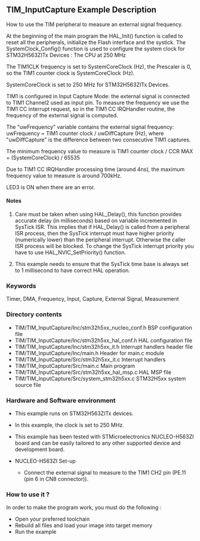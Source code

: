 ## <b>TIM_InputCapture Example Description</b>

How to use the TIM peripheral to measure an external signal frequency.
 
  At the beginning of the main program the HAL_Init() function is called to reset 
  all the peripherals, initialize the Flash interface and the systick.
  The SystemClock_Config() function is used to configure the system clock for STM32H563ZITx Devices :
  The CPU at 250 MHz 

  The TIM1CLK frequency is set to SystemCoreClock (Hz), the Prescaler is 0,
  so the TIM1 counter clock is SystemCoreClock (Hz).

  SystemCoreClock is set to 250 MHz for STM32H563ZITx Devices.

  TIM1 is configured in Input Capture Mode: the external signal is connected to 
  TIM1 Channel2 used as input pin.
  To measure the frequency we use the TIM1 CC interrupt request, so in the 
  TIM1 CC IRQHandler routine, the frequency of the external signal is computed.

  The "uwFrequency" variable contains the external signal frequency:
  uwFrequency = TIM1 counter clock / uwDiffCapture (Hz),
  where "uwDiffCapture" is the difference between two consecutive TIM1 captures.

  The minimum frequency value to measure is TIM1 counter clock / CCR MAX
                                              = (SystemCoreClock) / 65535

  Due to TIM1 CC IRQHandler processing time (around 4ns), the maximum
  frequency value to measure is around 700kHz.

LED3 is ON when there are an error.
  
#### <b>Notes</b>

 1. Care must be taken when using HAL_Delay(), this function provides accurate delay (in milliseconds)
    based on variable incremented in SysTick ISR. This implies that if HAL_Delay() is called from
    a peripheral ISR process, then the SysTick interrupt must have higher priority (numerically lower)
    than the peripheral interrupt. Otherwise the caller ISR process will be blocked.
    To change the SysTick interrupt priority you have to use HAL_NVIC_SetPriority() function.

 2. This example needs to ensure that the SysTick time base is always set to 1 millisecond
    to have correct HAL operation.

### <b>Keywords</b>

Timer, DMA, Frequency, Input, Capture, External Signal, Measurement

### <b>Directory contents</b>

  - TIM/TIM_InputCapture/Inc/stm32h5xx_nucleo_conf.h BSP configuration file
  - TIM/TIM_InputCapture/Inc/stm32h5xx_hal_conf.h    HAL configuration file
  - TIM/TIM_InputCapture/Inc/stm32h5xx_it.h          Interrupt handlers header file
  - TIM/TIM_InputCapture/Inc/main.h                  Header for main.c module  
  - TIM/TIM_InputCapture/Src/stm32h5xx_it.c          Interrupt handlers
  - TIM/TIM_InputCapture/Src/main.c                  Main program
  - TIM/TIM_InputCapture/Src/stm32h5xx_hal_msp.c     HAL MSP file
  - TIM/TIM_InputCapture/Src/system_stm32h5xx.c      STM32H5xx system source file


### <b>Hardware and Software environment</b>

  - This example runs on STM32H563ZITx devices.
  - In this example, the clock is set to 250 MHz.

  - This example has been tested with STMicroelectronics NUCLEO-H563ZI
    board and can be easily tailored to any other supported device 
    and development board.

  - NUCLEO-H563ZI Set-up
    - Connect the external signal to measure to the TIM1 CH2 pin (PE.11 (pin 6 in CN8 connector)).

### <b>How to use it ?</b>

In order to make the program work, you must do the following :

 - Open your preferred toolchain 
 - Rebuild all files and load your image into target memory
 - Run the example
 